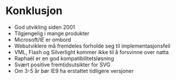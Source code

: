 # Konklusjon #

* God utvikling siden 2001
* Tilgjengelig i mange produkter
* Microsoft/IE er ombord
* Webutviklere må fremdeles forholde seg til implementasjonsfeil
* VML, Flash og Silverlight kommer ikke til å forsvinne over natta
* Raphaël er en god kompatibilitetsløsning
* Svært positive fremtidsutsikter for SVG
* Om 3-5 år bør IE9 ha erstattet tidligere versjoner
